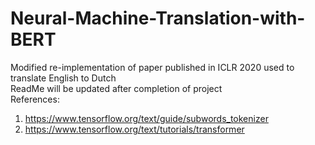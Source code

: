 # Neural-Machine-Translation-with-BERT
Modified re-implementation of paper published in ICLR 2020 used to translate English to Dutch
<br>
ReadMe will be updated after completion of project
<br>
References:
1. https://www.tensorflow.org/text/guide/subwords_tokenizer
2. https://www.tensorflow.org/text/tutorials/transformer
